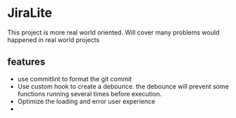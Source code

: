 # JiraLite

This project is more real world oriented. Will cover many problems would happened in real world projects

## features

- use commitlint to format the git commit
- Use custom hook to create a debounce. the debounce will prevent some functions running several times before execution.
- Optimize the loading and error user experience
-
